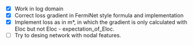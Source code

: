 - [x] Work in log domain
- [x] Correct loss gradient in FermiNet style formula and implementation
- [x] Implement loss as in m*, in which the gradient is only calculated with Eloc but not Eloc - expectation_of_Eloc.
- [ ] Try to desing network with nodal features.